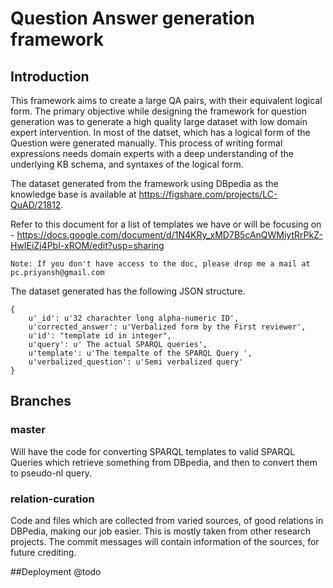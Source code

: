 # Question Answer generation framework
## Introduction


This framework aims to  create a large QA pairs, with their equivalent logical form. The primary objective while designing the framework for question generation was to generate a high quality large dataset with low domain expert intervention. In most of the datset, which has a logical form of the Question were generated manually. This process of writing formal expressions needs domain experts with a deep understanding of the underlying KB schema, and syntaxes of the logical form. 

The dataset generated from the framework using DBpedia as the knowledge base is available at <https://figshare.com/projects/LC-QuAD/21812>.  

Refer to this document for a list of templates we have or will be focusing on - <https://docs.google.com/document/d/1N4KRy_xMD7B5cAnQWMiytRrPkZ-HwIEiZj4PbI-xROM/edit?usp=sharing>

`Note: If you don't have access to the doc, please drop me a mail at pc.priyansh@gmail.com`


The dataset generated has the following JSON structure. 

```
{
 	u'_id': u'32 charachter long alpha-numeric ID',
  	u'corrected_answer': u'Verbalized form by the First reviewer',
	u'id': "template id in integer",
	u'query': u' The actual SPARQL queries',
	u'template': u'The tempalte of the SPARQL Query ',
	u'verbalized_question': u'Semi verbalized query'
}

```



## Branches
### master
Will have the code for converting SPARQL templates to valid SPARQL Queries which retrieve something from DBpedia, and then to convert them to pseudo-nl query.

### relation-curation
Code and files which are collected from varied sources, of good relations in DBPedia, making our job easier. This is mostly taken from other research projects. The commit messages will contain information of the sources, for future crediting. 

##Deployment
@todo
